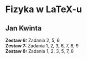 Fizyka w LaTeX-u
================

Jan Kwinta
----------

**Zestaw 6:** Zadania 2, 5, 6  
**Zestaw 7:** Zadania 1, 2, 3, 6, 7, 8, 9  
**Zestaw 8:** Zadania 1, 2, 3, 5, 7, 8  
